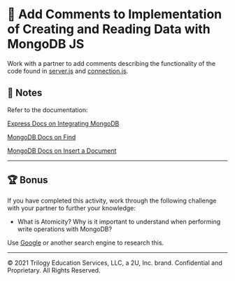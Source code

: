 # 📐 Add Comments to Implementation of Creating and Reading Data with MongoDB JS 

Work with a partner to add comments describing the functionality of the code found in [server.js](./Unsolved/server.js) and [connection.js](./Unsolved/connection.js).


## 📝 Notes

Refer to the documentation: 

[Express Docs on Integrating MongoDB](https://expressjs.com/en/guide/database-integration.html#mongodb)

[MongoDB Docs on Find](https://docs.mongodb.com/drivers/node/fundamentals/crud/read-operations/retrieve/)

[MongoDB Docs on Insert a Document](https://docs.mongodb.com/drivers/node/fundamentals/crud/write-operations/insert/)

---

## 🏆 Bonus

If you have completed this activity, work through the following challenge with your partner to further your knowledge:

* What is Atomicity? Why is it important to understand when performing write operations with MongoDB?			

Use [Google](https://www.google.com) or another search engine to research this.

---
© 2021 Trilogy Education Services, LLC, a 2U, Inc. brand. Confidential and Proprietary. All Rights Reserved.
